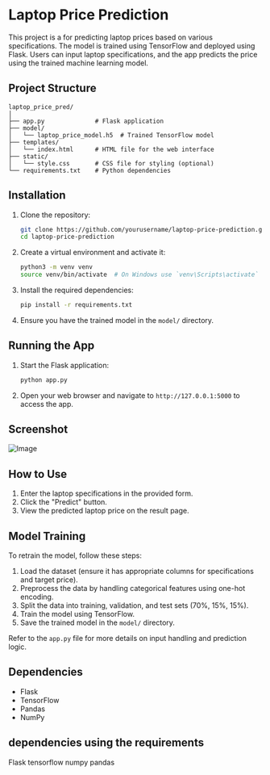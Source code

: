 # Laptop Price Prediction

This project is a for predicting laptop prices based on various specifications. The model is trained using TensorFlow and deployed using Flask. Users can input laptop specifications, and the app predicts the price using the trained machine learning model.

## Project Structure

```
laptop_price_pred/
│
├── app.py              # Flask application
├── model/
│   └── laptop_price_model.h5  # Trained TensorFlow model
├── templates/
│   └── index.html      # HTML file for the web interface
├── static/
│   └── style.css       # CSS file for styling (optional)
└── requirements.txt    # Python dependencies

```

## Installation

1. Clone the repository:
   ```bash
   git clone https://github.com/yourusername/laptop-price-prediction.git
   cd laptop-price-prediction
   ```

2. Create a virtual environment and activate it:
   ```bash
   python3 -m venv venv
   source venv/bin/activate  # On Windows use `venv\Scripts\activate`
   ```

3. Install the required dependencies:
   ```bash
   pip install -r requirements.txt
   ```

4. Ensure you have the trained model in the `model/` directory.

## Running the App

1. Start the Flask application:
   ```bash
   python app.py
   ```

2. Open your web browser and navigate to `http://127.0.0.1:5000` to access the app.

## Screenshot

![Image](https://github.com/user-attachments/assets/25c07ecd-5c74-452b-ae12-a1a35bb681e2)

## How to Use

1. Enter the laptop specifications in the provided form.
2. Click the "Predict" button.
3. View the predicted laptop price on the result page.

## Model Training

To retrain the model, follow these steps:

1. Load the dataset (ensure it has appropriate columns for specifications and target price).
2. Preprocess the data by handling categorical features using one-hot encoding.
3. Split the data into training, validation, and test sets (70%, 15%, 15%).
4. Train the model using TensorFlow.
5. Save the trained model in the `model/` directory.

Refer to the `app.py` file for more details on input handling and prediction logic.

## Dependencies

- Flask
- TensorFlow
- Pandas
- NumPy

## dependencies using the requirements
Flask
tensorflow
numpy
pandas


